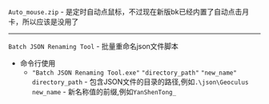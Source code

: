 `Auto_mouse.zip` - 是定时自动点鼠标，不过现在新版bk已经内置了自动点击月卡，所以应该是没用了   

---
`Batch JSON Renaming Tool` - 批量重命名json文件脚本
* 命令行使用
  * `"Batch JSON Renaming Tool.exe"` `"directory_path"` `"new_name"` 
  `directory_path` - 包含JSON文件的目录的路径,例如`.\json\Geoculus`
  `new_name` - 新名称值的前缀,例如`YanShenTong_`

